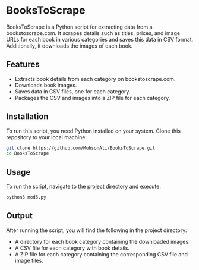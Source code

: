 # BooksToScrape
BooksToScrape is a Python script for extracting data from a bookstoscrape.com. It scrapes details such as titles, prices, and 
image URLs for each book in various categories and saves this data in CSV format. Additionally, it downloads the images of each book.

## Features
- Extracts book details from each category on bookstoscrape.com.
- Downloads book images.
- Saves data in CSV files, one for each category.
- Packages the CSV and images into a ZIP file for each category.

## Installation
To run this script, you need Python installed on your system. Clone this repository to your local machine:
```bash
git clone https://github.com/MuhsonAli/BooksToScrape.git
cd BooksToScrape
```

## Usage
To run the script, navigate to the project directory and execute:
```bash
python3 mod5.py
```

## Output
After running the script, you will find the following in the project directory:
- A directory for each book category containing the downloaded images.
- A CSV file for each category with book details.
- A ZIP file for each category containing the corresponding CSV file and image files.
